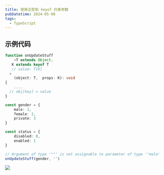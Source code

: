 ```yaml
---
title: 使用泛型和 keyof 约束参数
pubDatetime: 2024-05-08
tags:
  - TypeScript
---
```


## 示例代码

```ts
function onUpdateStuff
	<T extends Object,
   K extends keyof T
   // value: T[K]
  >
	(object: T,  props: K): void
{
	....
  // obj[key] = value
}

const gender = {
    male: 1,
    female: 2,
    private: 3
}

const status = {
    disabled: 0,
    enabled: 1
}

// Argument of type '""' is not assignable to parameter of type '"male" | "female" | "private"'.(2345)
onUpdateStuff(gender, '')
```

![](https://s2.loli.net/2024/08/27/BdKaLX932xops7I.png)
